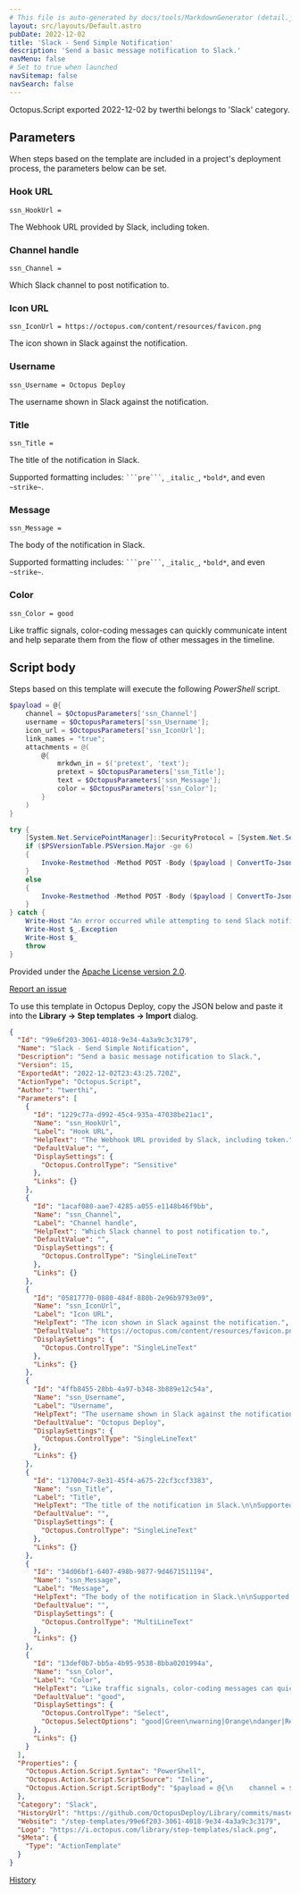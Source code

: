 ```yaml
---
# This file is auto-generated by docs/tools/MarkdownGenerator (detail.js)
layout: src/layouts/Default.astro
pubDate: 2022-12-02
title: 'Slack - Send Simple Notification'
description: 'Send a basic message notification to Slack.'
navMenu: false
# Set to true when launched
navSitemap: false
navSearch: false
---
```


Octopus.Script exported 2022-12-02 by twerthi belongs to 'Slack' category.

## Parameters

When steps based on the template are included in a project's deployment process, the parameters below can be set.


<div class="param">

### Hook URL

`ssn_HookUrl = `

The Webhook URL provided by Slack, including token.

</div>
        
<div class="param">

### Channel handle

`ssn_Channel = `

Which Slack channel to post notification to.

</div>
        
<div class="param">

### Icon URL

`ssn_IconUrl = https://octopus.com/content/resources/favicon.png`

The icon shown in Slack against the notification.

</div>
        
<div class="param">

### Username

`ssn_Username = Octopus Deploy`

The username shown in Slack against the notification.

</div>
        
<div class="param">

### Title

`ssn_Title = `

The title of the notification in Slack.

Supported formatting includes: ` ```pre``` `, `_italic_`, `*bold*`, and even `~strike~`.

</div>
        
<div class="param">

### Message

`ssn_Message = `

The body of the notification in Slack.

Supported formatting includes: ` ```pre``` `, `_italic_`, `*bold*`, and even `~strike~`.

</div>
        
<div class="param">

### Color

`ssn_Color = good`

Like traffic signals, color-coding messages can quickly communicate intent and help separate them from the flow of other messages in the timeline.

</div>
        

## Script body

Steps based on this template will execute the following *PowerShell* script.

```powershell
$payload = @{
    channel = $OctopusParameters['ssn_Channel']
    username = $OctopusParameters['ssn_Username'];
    icon_url = $OctopusParameters['ssn_IconUrl'];
    link_names = "true";
    attachments = @(
        @{
            mrkdwn_in = $('pretext', 'text');
            pretext = $OctopusParameters['ssn_Title'];
            text = $OctopusParameters['ssn_Message'];
            color = $OctopusParameters['ssn_Color'];
        }
    )
}

try {
	[System.Net.ServicePointManager]::SecurityProtocol = [System.Net.ServicePointManager]::SecurityProtocol -bor [Net.SecurityProtocolType]::Tls11 -bor [System.Net.SecurityProtocolType]::Tls12
    if ($PSVersionTable.PSVersion.Major -ge 6)
    {
        Invoke-Restmethod -Method POST -Body ($payload | ConvertTo-Json -Depth 4) -Uri $OctopusParameters['ssn_HookUrl']
    }
    else
    {
        Invoke-Restmethod -Method POST -Body ($payload | ConvertTo-Json -Depth 4) -Uri $OctopusParameters['ssn_HookUrl'] -UseBasicParsing
    }
} catch {
    Write-Host "An error occurred while attempting to send Slack notification"
    Write-Host $_.Exception
    Write-Host $_
    throw
}
```

Provided under the [Apache License version 2.0](https://github.com/OctopusDeploy/Library/blob/master/LICENSE.txt).

[Report an issue](https://github.com/OctopusDeploy/Library/issues/new?assignees=&labels=&projects=&template=bug-report.yml&title=Issue%20with%20Slack%20-%20Send%20Simple%20Notification&step-template=Slack%20-%20Send%20Simple%20Notification)

<div class="get-json">

To use this template in Octopus Deploy, copy the JSON below and paste it into the **Library → Step templates → Import** dialog.

```json
{
  "Id": "99e6f203-3061-4018-9e34-4a3a9c3c3179",
  "Name": "Slack - Send Simple Notification",
  "Description": "Send a basic message notification to Slack.",
  "Version": 15,
  "ExportedAt": "2022-12-02T23:43:25.720Z",
  "ActionType": "Octopus.Script",
  "Author": "twerthi",
  "Parameters": [
    {
      "Id": "1229c77a-d992-45c4-935a-47038be21ac1",
      "Name": "ssn_HookUrl",
      "Label": "Hook URL",
      "HelpText": "The Webhook URL provided by Slack, including token.",
      "DefaultValue": "",
      "DisplaySettings": {
        "Octopus.ControlType": "Sensitive"
      },
      "Links": {}
    },
    {
      "Id": "1acaf080-aae7-4285-a055-e1148b46f9bb",
      "Name": "ssn_Channel",
      "Label": "Channel handle",
      "HelpText": "Which Slack channel to post notification to.",
      "DefaultValue": "",
      "DisplaySettings": {
        "Octopus.ControlType": "SingleLineText"
      },
      "Links": {}
    },
    {
      "Id": "05817770-0880-484f-880b-2e96b9793e09",
      "Name": "ssn_IconUrl",
      "Label": "Icon URL",
      "HelpText": "The icon shown in Slack against the notification.",
      "DefaultValue": "https://octopus.com/content/resources/favicon.png",
      "DisplaySettings": {
        "Octopus.ControlType": "SingleLineText"
      },
      "Links": {}
    },
    {
      "Id": "4ffb8455-28bb-4a97-b348-3b889e12c54a",
      "Name": "ssn_Username",
      "Label": "Username",
      "HelpText": "The username shown in Slack against the notification.",
      "DefaultValue": "Octopus Deploy",
      "DisplaySettings": {
        "Octopus.ControlType": "SingleLineText"
      },
      "Links": {}
    },
    {
      "Id": "137004c7-8e31-45f4-a675-22cf3ccf3383",
      "Name": "ssn_Title",
      "Label": "Title",
      "HelpText": "The title of the notification in Slack.\n\nSupported formatting includes: ` ```pre``` `, `_italic_`, `*bold*`, and even `~strike~`.",
      "DefaultValue": "",
      "DisplaySettings": {
        "Octopus.ControlType": "SingleLineText"
      },
      "Links": {}
    },
    {
      "Id": "34d06bf1-6407-498b-9877-9d4671511194",
      "Name": "ssn_Message",
      "Label": "Message",
      "HelpText": "The body of the notification in Slack.\n\nSupported formatting includes: ` ```pre``` `, `_italic_`, `*bold*`, and even `~strike~`.",
      "DefaultValue": "",
      "DisplaySettings": {
        "Octopus.ControlType": "MultiLineText"
      },
      "Links": {}
    },
    {
      "Id": "13def0b7-bb5a-4b95-9538-8bba0201994a",
      "Name": "ssn_Color",
      "Label": "Color",
      "HelpText": "Like traffic signals, color-coding messages can quickly communicate intent and help separate them from the flow of other messages in the timeline.",
      "DefaultValue": "good",
      "DisplaySettings": {
        "Octopus.ControlType": "Select",
        "Octopus.SelectOptions": "good|Green\nwarning|Orange\ndanger|Red"
      },
      "Links": {}
    }
  ],
  "Properties": {
    "Octopus.Action.Script.Syntax": "PowerShell",
    "Octopus.Action.Script.ScriptSource": "Inline",
    "Octopus.Action.Script.ScriptBody": "$payload = @{\n    channel = $OctopusParameters['ssn_Channel']\n    username = $OctopusParameters['ssn_Username'];\n    icon_url = $OctopusParameters['ssn_IconUrl'];\n    link_names = \"true\";\n    attachments = @(\n        @{\n            mrkdwn_in = $('pretext', 'text');\n            pretext = $OctopusParameters['ssn_Title'];\n            text = $OctopusParameters['ssn_Message'];\n            color = $OctopusParameters['ssn_Color'];\n        }\n    )\n}\n\ntry {\n\t[System.Net.ServicePointManager]::SecurityProtocol = [System.Net.ServicePointManager]::SecurityProtocol -bor [Net.SecurityProtocolType]::Tls11 -bor [System.Net.SecurityProtocolType]::Tls12\n    if ($PSVersionTable.PSVersion.Major -ge 6)\n    {\n        Invoke-Restmethod -Method POST -Body ($payload | ConvertTo-Json -Depth 4) -Uri $OctopusParameters['ssn_HookUrl']\n    }\n    else\n    {\n        Invoke-Restmethod -Method POST -Body ($payload | ConvertTo-Json -Depth 4) -Uri $OctopusParameters['ssn_HookUrl'] -UseBasicParsing\n    }\n} catch {\n    Write-Host \"An error occurred while attempting to send Slack notification\"\n    Write-Host $_.Exception\n    Write-Host $_\n    throw\n}"
  },
  "Category": "Slack",
  "HistoryUrl": "https://github.com/OctopusDeploy/Library/commits/master/step-templates//opt/buildagent/work/75443764cd38076d/step-templates/slack-send-simple-notification.json",
  "Website": "/step-templates/99e6f203-3061-4018-9e34-4a3a9c3c3179",
  "Logo": "https://i.octopus.com/library/step-templates/slack.png",
  "$Meta": {
    "Type": "ActionTemplate"
  }
}
```

[History](https://github.com/OctopusDeploy/Library/commits/master/step-templates/https://github.com/OctopusDeploy/Library/commits/master/step-templates//opt/buildagent/work/75443764cd38076d/step-templates/slack-send-simple-notification.json)

</div>
